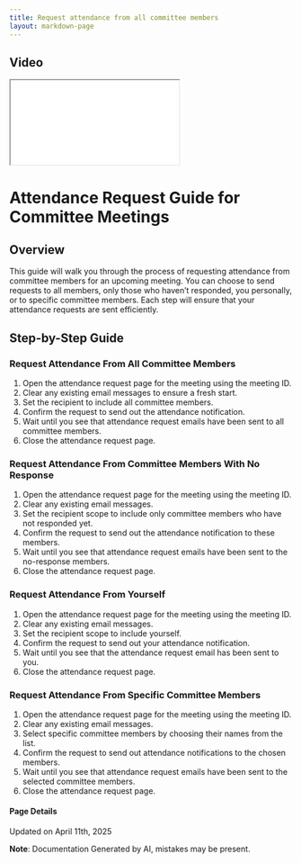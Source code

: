 ```yaml
---
title: Request attendance from all committee members
layout: markdown-page
---
```


## Video 
<div class="container my-5">
	<div class="embed-responsive embed-responsive-16by9">
		<iframe class="embed-responsive-item" src="..\media\meetings\request_attendance_from\Request_attendance_from_all_committee_members.webm" allowfullscreen></iframe>
	</div>
</div>

# Attendance Request Guide for Committee Meetings

## Overview
This guide will walk you through the process of requesting attendance from committee members for an upcoming meeting. You can choose to send requests to all members, only those who haven’t responded, you personally, or to specific committee members. Each step will ensure that your attendance requests are sent efficiently.

## Step-by-Step Guide

### Request Attendance From All Committee Members
1. Open the attendance request page for the meeting using the meeting ID.
2. Clear any existing email messages to ensure a fresh start.
3. Set the recipient to include all committee members.
4. Confirm the request to send out the attendance notification.
5. Wait until you see that attendance request emails have been sent to all committee members.
6. Close the attendance request page.

### Request Attendance From Committee Members With No Response
1. Open the attendance request page for the meeting using the meeting ID.
2. Clear any existing email messages.
3. Set the recipient scope to include only committee members who have not responded yet.
4. Confirm the request to send out the attendance notification to these members.
5. Wait until you see that attendance request emails have been sent to the no-response members.
6. Close the attendance request page.

### Request Attendance From Yourself
1. Open the attendance request page for the meeting using the meeting ID.
2. Clear any existing email messages.
3. Set the recipient scope to include yourself.
4. Confirm the request to send out your attendance notification.
5. Wait until you see that the attendance request email has been sent to you.
6. Close the attendance request page.

### Request Attendance From Specific Committee Members
1. Open the attendance request page for the meeting using the meeting ID.
2. Clear any existing email messages.
3. Select specific committee members by choosing their names from the list.
4. Confirm the request to send out attendance notifications to the chosen members.
5. Wait until you see that attendance request emails have been sent to the selected committee members.
6. Close the attendance request page.

#### Page Details
Updated on April 11th, 2025

**Note**: Documentation Generated by AI, mistakes may be present.